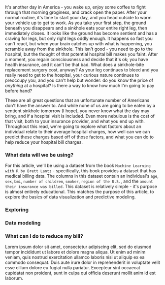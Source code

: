 It's another day in America - you wake up, enjoy some coffee to fight through that morning groginess, and crack open the paper. After your normal routine, it's time to start your day, and you head outside to warm your vehicle up to get to work. As you take your first step, the ground beneath you disappears and a sinkhole eats your entire right leg, then immediately closes. It looks like the ground has become sentient and has a craving for legs, but only right legs oddly enough. It happens so fast you can't react, but when your brain catches up with what is happening, you scramble away from the sinkhole. This isn't good - you need to go to the hospital, but the thought of that potential hospital bill makes you faint. After a moment, you regain consciousness and decide that it's ok; you have health insurance, and it can't be that bad. What does a sinkhole-bite replacement surgery cost, anyway? As your leg continues to bleed and you really need to get to the hospital, your curious nature continues to preoccupy you, and you can't help but wonder: do you know the price of *anything* at a hospital? Is there a way to know how much I'm going to pay before hand?

These are all great questions that an unfortunate number of Americans don't have the answer to. And while none of us are going to be eaten by a sentient sinkhole tomorrow (I hope), you never know what the day may bring, and if a hospital visit is included. Even more nebulous is the cost of that visit, both to your insurance provider, and what you end up with. Throughout this read, we're going to explore what factors about an individual relate to their average hospital charges, how well can we can predict these charges based off of those factors, and what you can do to help reduce your hospital bill charges.

### What data will we be using?

For this article, we'll be using a dataset from the book `Machine Learning with R by Brett Lantz` - specifically, this book provides a dataset that has medical billing data. The columns in this dataset contain an individual's `age`, `sex`, `bmi`, `number of children`, `smoker`, `region of the U.S.`, and the `amount their insurance was billed`. This dataset is relatively simple - it's purpose is almost entirely educational. This matches the purpose of this article, to explore the basics of data visualization and predictive modeling.

### Exploring


### Data modeling

### What can I do to reduce my bill?


Lorem ipsum dolor sit amet, consectetur adipiscing elit, sed do eiusmod tempor incididunt ut labore et dolore magna aliqua. Ut enim ad minim veniam, quis nostrud exercitation ullamco laboris nisi ut aliquip ex ea commodo consequat. Duis aute irure dolor in reprehenderit in voluptate velit esse cillum dolore eu fugiat nulla pariatur. Excepteur sint occaecat cupidatat non proident, sunt in culpa qui officia deserunt mollit anim id est laborum.